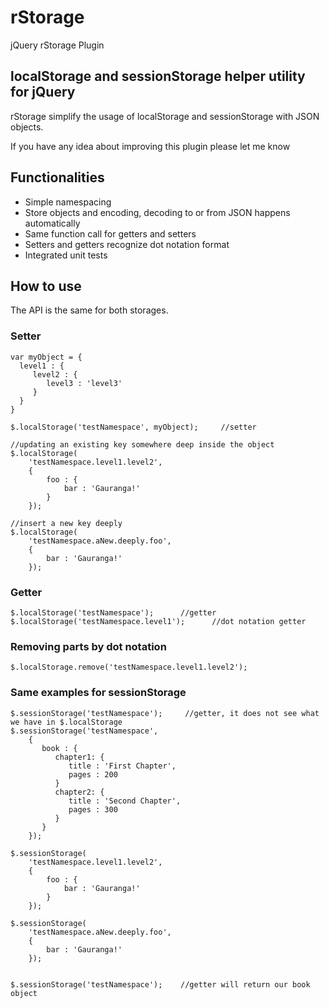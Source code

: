 rStorage
========

jQuery rStorage Plugin

## localStorage and sessionStorage helper utility for jQuery

rStorage simplify the usage of localStorage and sessionStorage with JSON objects.

If you have any idea about improving this plugin please let me know

## Functionalities

* Simple namespacing
* Store objects and encoding, decoding to or from JSON happens automatically
* Same function call for getters and setters
* Setters and getters recognize dot notation format
* Integrated unit tests

## How to use

The API is the same for both storages.

### Setter

    var myObject = {
      level1 : {
         level2 : {
            level3 : 'level3'
         }
      }
    }
    
    $.localStorage('testNamespace', myObject);     //setter

    //updating an existing key somewhere deep inside the object
    $.localStorage(
        'testNamespace.level1.level2',
        {
            foo : {
                bar : 'Gauranga!'
            }
        });
    
    //insert a new key deeply
    $.localStorage(
        'testNamespace.aNew.deeply.foo',
        {
            bar : 'Gauranga!'
        });
    

### Getter

    $.localStorage('testNamespace');      //getter
    $.localStorage('testNamespace.level1');      //dot notation getter

### Removing parts by dot notation

    $.localStorage.remove('testNamespace.level1.level2');

### Same examples for sessionStorage

    $.sessionStorage('testNamespace');     //getter, it does not see what we have in $.localStorage
    $.sessionStorage('testNamespace',
        {
           book : {
              chapter1: {
                 title : 'First Chapter',
                 pages : 200
              }
              chapter2: {
                 title : 'Second Chapter',
                 pages : 300
              }
           }
        });

    $.sessionStorage(
        'testNamespace.level1.level2',
        {
            foo : {
                bar : 'Gauranga!'
            }
        });

    $.sessionStorage(
        'testNamespace.aNew.deeply.foo',
        {
            bar : 'Gauranga!'
        });


    $.sessionStorage('testNamespace');    //getter will return our book object
